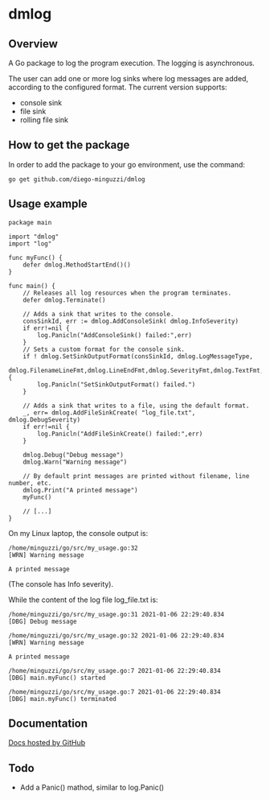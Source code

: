 # dmlog
## Overview
A Go package to log the program execution.
The logging is asynchronous.

The user can add one or more log sinks where log messages are added, according to the configured format.
The current version supports:
-  console sink
-  file sink
-  rolling file sink

## How to get the package
In order to add the package to your go environment, use the command:

`
go get github.com/diego-minguzzi/dmlog
`

## Usage example

```
package main

import "dmlog"
import "log"

func myFunc() {
    defer dmlog.MethodStartEnd()()
}

func main() {
    // Releases all log resources when the program terminates.
    defer dmlog.Terminate()
	
    // Adds a sink that writes to the console.
    consSinkId, err := dmlog.AddConsoleSink( dmlog.InfoSeverity)
    if err!=nil {
        log.Panicln("AddConsoleSink() failed:",err)
    }
    // Sets a custom format for the console sink.
    if ! dmlog.SetSinkOutputFormat(consSinkId, dmlog.LogMessageType, 
                                 dmlog.FilenameLineFmt,dmlog.LineEndFmt,dmlog.SeverityFmt,dmlog.TextFmt,dmlog.LineEndFmt) {
        log.Panicln("SetSinkOutputFormat() failed.")
    }
    
    // Adds a sink that writes to a file, using the default format.
    _, err= dmlog.AddFileSinkCreate( "log_file.txt", dmlog.DebugSeverity)
    if err!=nil {
        log.Panicln("AddFileSinkCreate() failed:",err)
    }

    dmlog.Debug("Debug message")
    dmlog.Warn("Warning message")
    
    // By default print messages are printed without filename, line number, etc.
    dmlog.Print("A printed message") 
    myFunc()
    
    // [...]
}
```
On my Linux laptop, the console output is:
```
/home/minguzzi/go/src/my_usage.go:32 
[WRN] Warning message 

A printed message 

```
(The console has Info severity).

While the content of the log file log_file.txt is:
```
/home/minguzzi/go/src/my_usage.go:31 2021-01-06 22:29:40.834 
[DBG] Debug message 

/home/minguzzi/go/src/my_usage.go:32 2021-01-06 22:29:40.834 
[WRN] Warning message 

A printed message 

/home/minguzzi/go/src/my_usage.go:7 2021-01-06 22:29:40.834 
[DBG] main.myFunc() started 

/home/minguzzi/go/src/my_usage.go:7 2021-01-06 22:29:40.834 
[DBG] main.myFunc() terminated 
```

## Documentation
[Docs hosted by GitHub](https://godoc.org/github.com/diego-minguzzi/dmlog)

## Todo
* Add a Panic() mathod, similar to log.Panic()

